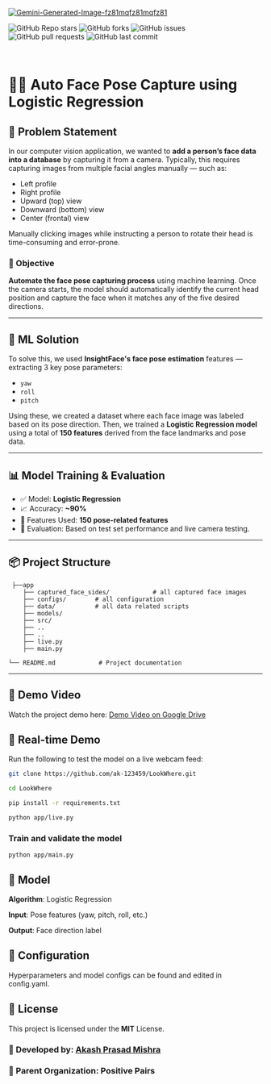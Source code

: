 
<!-- Optional: Center the image using HTML -->
<p align="start">
<a href="https://ibb.co/hxbtSz3s"><img src="https://i.ibb.co/rKY1VrDk/Gemini-Generated-Image-fz81mqfz81mqfz81.png" alt="Gemini-Generated-Image-fz81mqfz81mqfz81" border="0"></a>
</p>



![GitHub Repo stars](https://img.shields.io/github/stars/ak-123459/LookWhere?style=social)
![GitHub forks](https://img.shields.io/github/forks/ak-123459/LookWhere?style=social)
![GitHub issues](https://img.shields.io/github/issues/ak-123459/LookWhere)
![GitHub pull requests](https://img.shields.io/github/issues-pr/ak-123459/LookWhere)
![GitHub last commit](https://img.shields.io/github/last-commit/ak-123459/LookWhere)

</br>

# 👦🏻 Auto Face Pose Capture using Logistic Regression



## 🚀 Problem Statement

In our computer vision application, we wanted to **add a person’s face data into a database** by capturing it from a camera. Typically, this requires capturing images from multiple facial angles manually — such as:
- Left profile
- Right profile
- Upward (top) view
- Downward (bottom) view
- Center (frontal) view

Manually clicking images while instructing a person to rotate their head is time-consuming and error-prone.

### 🎯 Objective

**Automate the face pose capturing process** using machine learning. Once the camera starts, the model should automatically identify the current head position and capture the face when it matches any of the five desired directions.

---

## 🧠 ML Solution

To solve this, we used **InsightFace's face pose estimation** features — extracting 3 key pose parameters:
- `yaw`
- `roll`
- `pitch`

Using these, we created a dataset where each face image was labeled based on its pose direction. Then, we trained a **Logistic Regression model** using a total of **150 features** derived from the face landmarks and pose data.

---

## 📊 Model Training & Evaluation

- ✅ Model: **Logistic Regression**
- 📈 Accuracy: **~90%**
- 🔢 Features Used: **150 pose-related features**
- 🧪 Evaluation: Based on test set performance and live camera testing.

---

## 📦 Project Structure
``` 
 ├──app
    ├── captured_face_sides/            # all captured face images
    ├── configs/        # all configuration
    ├── data/           # all data related scripts
    ├── models/      
    ├── src/               
    ├── ..
    ├── .. 
    ├── live.py
    ├── main.py
           
└── README.md            # Project documentation
```


---

## 🎥 Demo Video

Watch the project demo here: [Demo Video on Google Drive](https://drive.google.com/file/d/1Y080ZjU1wUMvVBnU3cnAVLACD6Mqrv5x/view?usp=drive_link)


## 🎥 Real-time Demo

Run the following to test the model on a live webcam feed:

```bash
git clone https://github.com/ak-123459/LookWhere.git
```

```bash
cd LookWhere
```

```bash
pip install -r requirements.txt
````


```bash
python app/live.py
```


### Train and validate the model

````
python app/main.py
````


## 🧠 Model
**Algorithm**: Logistic Regression

**Input**: Pose features (yaw, pitch, roll, etc.)

**Output**: Face direction label

## 📂 Configuration
Hyperparameters and model configs can be found and edited in config.yaml.

## 📃 License
This project is licensed under the **MIT** License.


### 👤 Developed by: [Akash Prasad Mishra](https://www.linkedin.com/in/akash-prasad-mishra-85a4991b1/)

### 🏢 Parent Organization: Positive Pairs

